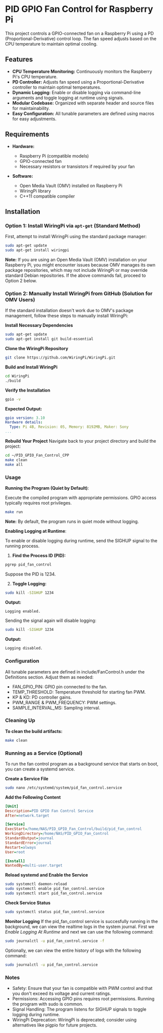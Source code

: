# PID GPIO Fan Control for Raspberry Pi

This project controls a GPIO-connected fan on a Raspberry Pi using a PD (Proportional-Derivative) control loop. The fan speed adjusts based on the CPU temperature to maintain optimal cooling.

## Features

- **CPU Temperature Monitoring:** Continuously monitors the Raspberry Pi's CPU temperature.
- **PD Controller:** Adjusts fan speed using a Proportional-Derivative controller to maintain optimal temperatures.
- **Dynamic Logging:** Enable or disable logging via command-line arguments and toggle logging at runtime using signals.
- **Modular Codebase:** Organized with separate header and source files for maintainability.
- **Easy Configuration:** All tunable parameters are defined using macros for easy adjustments.

## Requirements

- **Hardware:**
  - Raspberry Pi (compatible models)
  - GPIO-connected fan
  - Necessary resistors or transistors if required by your fan

- **Software:**
  - Open Media Vault (OMV) installed on Raspberry Pi
  - WiringPi library
  - C++11 compatible compiler

## Installation

### **Option 1: Install WiringPi via `apt-get` (Standard Method)**

First, attempt to install WiringPi using the standard package manager:

```bash
sudo apt-get update
sudo apt-get install wiringpi
```

**Note:** If you are using an Open Media Vault (OMV) installation on your Raspberry Pi, you might encounter issues because OMV manages its own package repositories, which may not include WiringPi or may override standard Debian repositories. If the above commands fail, proceed to Option 2 below.

### **Option 2: Manually Install WiringPi from GitHub (Solution for OMV Users)**
If the standard installation doesn't work due to OMV's package management, follow these steps to manually install WiringPi:

**Install Necessary Dependencies**
```bash
sudo apt-get update
sudo apt-get install git build-essential
```

**Clone the WiringPi Repository**
```bash
git clone https://github.com/WiringPi/WiringPi.git
```

**Build and Install WiringPi**
```bash
cd WiringPi
./build
```

**Verify the Installation**
```bash
gpio -v
```
**Expected Output:**
```yaml
gpio version: 3.10
Hardware details:
  Type: Pi 4B, Revision: 05, Memory: 8192MB, Maker: Sony 
...
```

**Rebuild Your Project**
Navigate back to your project directory and build the project:
```bash
cd ~/PID_GPIO_Fan_Control_CPP
make clean
make all
```

### **Usage**
**Running the Program (Quiet by Default)**:

Execute the compiled program with appropriate permissions. GPIO access typically requires root privileges.

```bash
make run
```
**Note:** By default, the program runs in quiet mode without logging.

**Enabling Logging at Runtime**:

To enable or disable logging during runtime, send the SIGHUP signal to the running process.

1. **Find the Process ID (PID):**
```bash
pgrep pid_fan_control
```
Suppose the PID is 1234.

2. **Toggle Logging:**
```bash
sudo kill -SIGHUP 1234
```
**Output:**
```scss
Logging enabled.
```

Sending the signal again will disable logging:
```bash
sudo kill -SIGHUP 1234
```

**Output:**
```scss
Logging disabled.
```

### **Configuration**
All tunable parameters are defined in include/FanControl.h under the Definitions section. Adjust them as needed:

- FAN_GPIO_PIN: GPIO pin connected to the fan.
- TEMP_THRESHOLD: Temperature threshold for starting fan PWM.
- KP & KD: PD controller gains.
- PWM_RANGE & PWM_FREQUENCY: PWM settings.
- SAMPLE_INTERVAL_MS: Sampling interval.

### **Cleaning Up**
**To clean the build artifacts:**
```bash
make clean
```

### **Running as a Service (Optional)**
To run the fan control program as a background service that starts on boot, you can create a systemd service.

**Create a Service File**
```bash
sudo nano /etc/systemd/system/pid_fan_control.service
```

**Add the Following Content**
```ini
[Unit]
Description=PID GPIO Fan Control Service
After=network.target

[Service]
ExecStart=/home/NAS/PID_GPIO_Fan_Control/build/pid_fan_control
WorkingDirectory=/home/NAS/PID_GPIO_Fan_Control
StandardOutput=journal
StandardError=journal
Restart=always
User=root

[Install]
WantedBy=multi-user.target
```

**Reload systemd and Enable the Service**
```bash
sudo systemctl daemon-reload
sudo systemctl enable pid_fan_control.service
sudo systemctl start pid_fan_control.service
```

**Check Service Status**
```bash
sudo systemctl status pid_fan_control.service
```

**Monitor Logging**
If the pid_fan_control service is succesfully running in the background, we can view the realtime logs in the system journal. First we *Enable Logging At Runtime* and next we can use the following command:
```bash
sudo journalctl -u pid_fan_control.service -f
```

Optionally, we can view the entire history of logs with the following command:
```bash
sudo journalctl -u pid_fan_control.service
```


### **Notes**
- Safety: Ensure that your fan is compatible with PWM control and that you don't exceed its voltage and current ratings.
- Permissions: Accessing GPIO pins requires root permissions. Running the program with sudo is common.
- Signal Handling: The program listens for SIGHUP signals to toggle logging during runtime.
- WiringPi Deprecation: WiringPi is deprecated; consider using alternatives like pigpio for future projects.